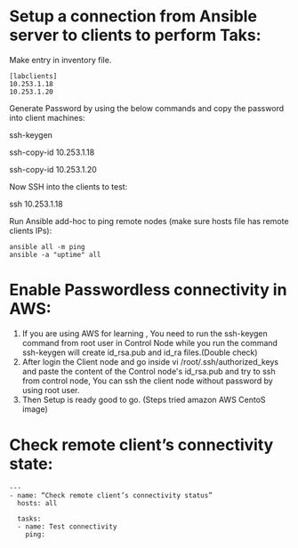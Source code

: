 # Setup a connection from Ansible server to clients to perform Taks:

Make entry in inventory file.

```
[labclients] 
10.253.1.18
10.253.1.20
```
Generate Password by using the below commands and copy the password into client machines:


ssh-keygen

ssh-copy-id 10.253.1.18

ssh-copy-id 10.253.1.20


Now SSH into the clients to test:

ssh 10.253.1.18


Run Ansible add-hoc to ping remote nodes (make sure hosts file has remote clients IPs):

```
ansible all -m ping
ansible -a "uptime" all
```

# Enable Passwordless connectivity in AWS:

1. If you are using AWS for learning , You need to run the ssh-keygen command from root user in Control Node while you run the command ssh-keygen will create id_rsa.pub and id_ra files.(Double check)
2.  After login the Client node and go inside vi /root/.ssh/authorized_keys and paste the content of the Control node's id_rsa.pub and try to ssh from control node, You can ssh the client node without password by using root user.
3. Then Setup is ready good to go. (Steps tried amazon AWS CentoS image)


# Check remote client’s connectivity state:

```
---
- name: “Check remote client’s connectivity status”
  hosts: all

  tasks:
  - name: Test connectivity
    ping:
```

